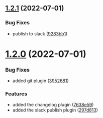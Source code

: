 ## [1.2.1](https://github.com/hiteshpachpor/release-bot-demo/compare/v1.2.0...v1.2.1) (2022-07-01)


### Bug Fixes

* publish to slack ([9283bb1](https://github.com/hiteshpachpor/release-bot-demo/commit/9283bb1781ced04b98914270e78d386d8caf537b))

# [1.2.0](https://github.com/hiteshpachpor/release-bot-demo/compare/v1.1.0...v1.2.0) (2022-07-01)


### Bug Fixes

* added git plugin ([3952681](https://github.com/hiteshpachpor/release-bot-demo/commit/395268143acbe374576b70e646be5f7ff195813a))


### Features

* added the changelog plugin ([7638e59](https://github.com/hiteshpachpor/release-bot-demo/commit/7638e596a40c0786868eb93a12f0a6fe899b332c))
* added the slack publish plugin ([297d813](https://github.com/hiteshpachpor/release-bot-demo/commit/297d813e49a411314cfbed12da29d711b2f0fcc4))
